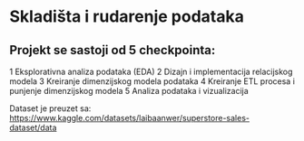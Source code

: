 # Skladišta i rudarenje podataka

## Projekt se sastoji od 5 checkpointa:

1 Eksplorativna analiza podataka (EDA)
2 Dizajn i implementacija relacijskog modela
3 Kreiranje dimenzijskog modela podataka
4 Kreiranje ETL procesa i punjenje dimenzijskog modela
5 Analiza podataka i vizualizacija

Dataset je preuzet sa: https://www.kaggle.com/datasets/laibaanwer/superstore-sales-dataset/data
